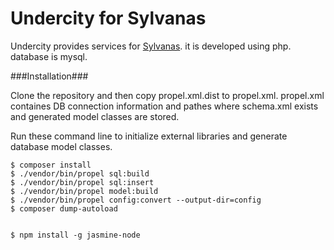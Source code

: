 Undercity for Sylvanas
======================

Undercity provides services for [Sylvanas](https://github.com/redspy/Sylvanas). it is developed using php. database is mysql.



###Installation###

Clone the repository and then copy propel.xml.dist to propel.xml. propel.xml containes DB connection information and pathes where schema.xml exists and generated model classes are stored.

Run these command line to initialize external libraries and generate database model classes.

    $ composer install
    $ ./vendor/bin/propel sql:build
    $ ./vendor/bin/propel sql:insert
    $ ./vendor/bin/propel model:build
    $ ./vendor/bin/propel config:convert --output-dir=config
    $ composer dump-autoload
    
    
    $ npm install -g jasmine-node   
